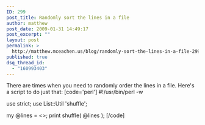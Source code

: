 ```yaml
---
ID: 299
post_title: Randomly sort the lines in a file
author: matthew
post_date: 2009-01-31 14:49:17
post_excerpt: ""
layout: post
permalink: >
  http://matthew.mceachen.us/blog/randomly-sort-the-lines-in-a-file-299.html
published: true
dsq_thread_id:
  - "160993403"
---
```

There are times when you need to randomly order the lines in a file. Here's a script to do just that:
[code='perl']
#!/usr/bin/perl -w

use strict;
use List::Util 'shuffle';

my @lines = <>;
print shuffle( @lines ); 
[/code]